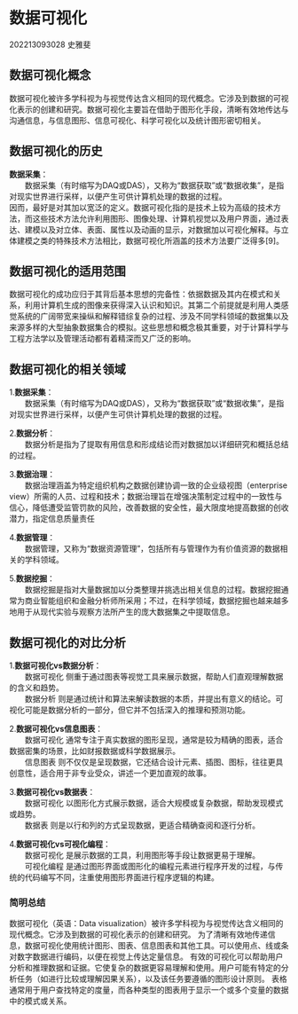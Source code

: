 # 数据可视化
202213093028
史雅斐

## 数据可视化概念
数据可视化被许多学科视为与视觉传达含义相同的现代概念。它涉及到数据的可视化表示的创建和研究。数据可视化主要旨在借助于图形化手段，清晰有效地传达与沟通信息，与信息图形、信息可视化、科学可视化以及统计图形密切相关。

## 数据可视化的历史
**数据采集**：<br>
&emsp;&emsp;数据采集（有时缩写为DAQ或DAS），又称为“数据获取”或“数据收集”，是指对现实世界进行采样，以便产生可供计算机处理的数据的过程。<br>
因而，最好是对其加以宽泛的定义。数据可视化指的是技术上较为高级的技术方法，而这些技术方法允许利用图形、图像处理、计算机视觉以及用户界面，通过表达、建模以及对立体、表面、属性以及动画的显示，对数据加以可视化解释。与立体建模之类的特殊技术方法相比，数据可视化所涵盖的技术方法要广泛得多[9]。<br>

## 数据可视化的适用范围
数据可视化的成功应归于其背后基本思想的完备性：依据数据及其内在模式和关系，利用计算机生成的图像来获得深入认识和知识。其第二个前提就是利用人类感觉系统的广阔带宽来操纵和解释错综复杂的过程、涉及不同学科领域的数据集以及来源多样的大型抽象数据集合的模拟。这些思想和概念极其重要，对于计算科学与工程方法学以及管理活动都有着精深而又广泛的影响。

## 数据可视化的相关领域

1.**数据采集**：<br>
&emsp;&emsp;数据采集（有时缩写为DAQ或DAS），又称为“数据获取”或“数据收集”，是指对现实世界进行采样，以便产生可供计算机处理的数据的过程。<br>

2.**数据分析**：<br>
&emsp;&emsp;数据分析是指为了提取有用信息和形成结论而对数据加以详细研究和概括总结的过程。<br>

3.**数据治理**：<br>
&emsp;&emsp;数据治理涵盖为特定组织机构之数据创建协调一致的企业级视图（enterprise view）所需的人员、过程和技术；数据治理旨在增强决策制定过程中的一致性与信心，降低遭受监管罚款的风险，改善数据的安全性，最大限度地提高数据的创收潜力，指定信息质量责任<br>

4.**数据管理**：<br>
&emsp;&emsp;数据管理，又称为“数据资源管理”，包括所有与管理作为有价值资源的数据相关的学科领域。<br>

5.**数据挖掘**：<br>
&emsp;&emsp;数据挖掘是指对大量数据加以分类整理并挑选出相关信息的过程。数据挖掘通常为商业智能组织和金融分析师所采用；不过，在科学领域，数据挖掘也越来越多地用于从现代实验与观察方法所产生的庞大数据集之中提取信息。<br>

## 数据可视化的对比分析

1.**数据可视化vs数据分析**：<br>
&emsp;&emsp;数据可视化 侧重于通过图表等视觉工具来展示数据，帮助人们直观理解数据的含义和趋势。<br>
&emsp;&emsp;数据分析 则是通过统计和算法来解读数据的本质，并提出有意义的结论。可视化可能是数据分析的一部分，但它并不包括深入的推理和预测功能。<br>

2.**数据可视化vs信息图表**：<br>
&emsp;&emsp;数据可视化 通常专注于真实数据的图形呈现，通常是较为精确的图表，适合数据密集的场景，比如财报数据或科学数据展示。<br>
&emsp;&emsp;信息图表 则不仅仅是呈现数据，它还结合设计元素、插图、图标，往往更具创意性，适合用于非专业受众，讲述一个更加直观的故事。<br>

3.**数据可视化vs数据表**：<br>
&emsp;&emsp;数据可视化 以图形化方式展示数据，适合大规模或复杂数据，帮助发现模式或趋势。<br>
&emsp;&emsp;数据表 则是以行和列的方式呈现数据，更适合精确查阅和逐行分析。<br>

4.**数据可视化vs可视化编程**：<br>
&emsp;&emsp;数据可视化 是展示数据的工具，利用图形等手段让数据更易于理解。<br>
&emsp;&emsp;可视化编程 是通过图形界面或图形化的编程元素进行程序开发的过程，与传统的代码编写不同，注重使用图形界面进行程序逻辑的构建。<br>

### 简明总结
数据可视化（英语：Data visualization）被许多学科视为与视觉传达含义相同的现代概念。它涉及到数据的可视化表示的创建和研究。
为了清晰有效地传递信息，数据可视化使用统计图形、图表、信息图表和其他工具。可以使用点、线或条对数字数据进行编码，以便在视觉上传达定量信息。
有效的可视化可以帮助用户分析和推理数据和证据。它使复杂的数据更容易理解和使用。用户可能有特定的分析任务（如进行比较或理解因果关系），以及该任务要遵循的图形设计原则。
表格通常用于用户查找特定的度量，而各种类型的图表用于显示一个或多个变量的数据中的模式或关系。
